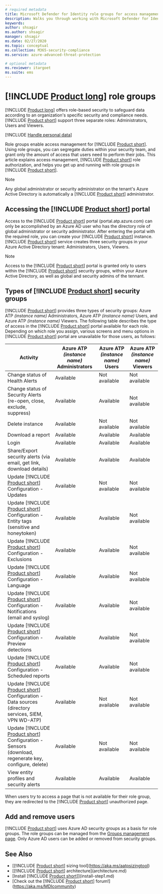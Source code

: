 ```yaml
---
# required metadata
title: Microsoft Defender for Identity role groups for access management
description: Walks you through working with Microsoft Defender for Identity role groups.
keywords:
author: shsagir
ms.author: shsagir
manager: shsagir
ms.date: 02/27/2020
ms.topic: conceptual
ms.collection: M365-security-compliance
ms.service: azure-advanced-threat-protection

# optional metadata
ms.reviewer: itargoet
ms.suite: ems
---
```


# [!INCLUDE [Product long](includes/product-long.md)] role groups

[!INCLUDE [Product long](includes/product-long.md)] offers role-based security to safeguard data according to an organization's specific security and compliance needs. [!INCLUDE [Product short](includes/product-short.md)] support three separate roles: Administrators, Users and Viewers.

[!INCLUDE [Handle personal data](../includes/gdpr-intro-sentence.md)]

Role groups enable access management for [!INCLUDE [Product short](includes/product-short.md)]. Using role groups, you can segregate duties within your security team, and grant only the amount of access that users need to perform their jobs. This article explains access management, [!INCLUDE [Product short](includes/product-short.md)] role authorization, and helps you get up and running with role groups in [!INCLUDE [Product short](includes/product-short.md)].

> [!NOTE]
> Any global administrator or security administrator on the tenant's Azure Active Directory is automatically a [!INCLUDE [Product short](includes/product-short.md)] administrator.

## Accessing the [!INCLUDE [Product short](includes/product-short.md)] portal

Access to the [!INCLUDE [Product short](includes/product-short.md)] portal (portal.atp.azure.com) can only be accomplished by an Azure AD user who has the directory role of global administrator or security administrator. After entering the portal with the required role, you can create your [!INCLUDE [Product short](includes/product-short.md)] instance. [!INCLUDE [Product short](includes/product-short.md)] service creates three security groups in your Azure Active Directory tenant: Administrators, Users, Viewers.

> [!NOTE]
> Access to the [!INCLUDE [Product short](includes/product-short.md)] portal is granted only to users within the [!INCLUDE [Product short](includes/product-short.md)] security groups, within your Azure Active Directory, as well as global and security admins of the tennant.

## Types of [!INCLUDE [Product short](includes/product-short.md)] security groups

[!INCLUDE [Product short](includes/product-short.md)] provides three types of security groups: Azure ATP *(instance name)* Administrators, Azure ATP *(instance name)* Users, and Azure ATP *(instance name)* Viewers. The following table describes the type of access in the [!INCLUDE [Product short](includes/product-short.md)] portal available for each role. Depending on which role you assign, various screens and menu options in [!INCLUDE [Product short](includes/product-short.md)] portal are unavailable for those users, as follows:

|Activity |Azure ATP *(instance name)* Administrators|Azure ATP *(instance name)* Users|Azure ATP *(instance name)* Viewers|
|----|----|----|----|
|Change status of Health Alerts|Available|Not available|Not available|
|Change status of Security Alerts (re-open, close, exclude, suppress)|Available|Available|Not available|
|Delete instance|Available|Not available|Not available|
|Download a report|Available|Available|Available|
|Login|Available|Available|Available|
|Share/Export security alerts (via email, get link, download details)|Available|Available|Available|
|Update [!INCLUDE [Product short](includes/product-short.md)] Configuration - Updates|Available|Not available|Not available|
|Update [!INCLUDE [Product short](includes/product-short.md)] Configuration - Entity tags (sensitive and honeytoken)|Available|Available|Not available|
|Update [!INCLUDE [Product short](includes/product-short.md)] Configuration - Exclusions|Available|Available|Not available|
|Update [!INCLUDE [Product short](includes/product-short.md)] Configuration - Language|Available|Available|Not available|
|Update [!INCLUDE [Product short](includes/product-short.md)] Configuration - Notifications (email and syslog)|Available|Available|Not available|
|Update [!INCLUDE [Product short](includes/product-short.md)] Configuration - Preview detections|Available|Available|Not available|
|Update [!INCLUDE [Product short](includes/product-short.md)] Configuration - Scheduled reports|Available|Available|Not available|
|Update [!INCLUDE [Product short](includes/product-short.md)] Configuration - Data sources (directory services, SIEM, VPN WD-ATP)|Available|Not available|Not available|
|Update [!INCLUDE [Product short](includes/product-short.md)] Configuration - Sensors (download, regenerate key, configure, delete)|Available|Not available|Not available|
|View entity profiles and security alerts|Available|Available|Available|

When users try to access a page that is not available for their role group, they are redirected to the [!INCLUDE [Product short](includes/product-short.md)] unauthorized page.

## Add and remove users

[!INCLUDE [Product short](includes/product-short.md)] uses Azure AD security groups as a basis for role groups. The role groups can be managed from the [Groups management page](https://aad.portal.azure.com/#blade/Microsoft_AAD_IAM/GroupsManagementMenuBlade/All%20groups). Only Azure AD users can be added or removed from security groups.

## See Also

- [[!INCLUDE [Product short](includes/product-short.md)] sizing tool](https://aka.ms/aatpsizingtool)
- [[!INCLUDE [Product short](includes/product-short.md)] architecture](architecture.md)
- [Install [!INCLUDE [Product short](includes/product-short.md)]](install-step1.md)
- [Check out the [!INCLUDE [Product short](includes/product-short.md)] forum!](https://aka.ms/MDIcommunity)
